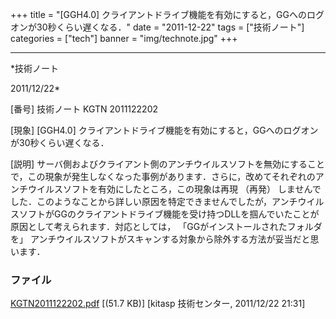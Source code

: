 ﻿+++
title = "[GGH4.0] クライアントドライブ機能を有効にすると，GGへのログオンが30秒くらい遅くなる．"
date = "2011-12-22"
tags = ["技術ノート"]
categories = ["tech"]
banner = "img/technote.jpg"
+++

-----------------------------------------------------------------------------------------------------------------------------

*技術ノート

2011/12/22*


[番号]
技術ノート KGTN 2011122202

[現象]
[GGH4.0]
クライアントドライブ機能を有効にすると，GGへのログオンが30秒くらい遅くなる．

[説明]
サーバ側およびクライアント側のアンチウイルスソフトを無効にすることで，この現象が発生しなくなった事例があります．さらに，改めてそれぞれのアンチウイルスソフトを有効にしたところ，この現象は再現
（再発）
しませんでした．このようなことから詳しい原因を特定できませんでしたが，アンチウイルスソフトがGGのクライアントドライブ機能を受け持つDLLを掴んでいたことが原因として考えられます．対応としては，
「GGがインストールされたフォルダを」
アンチウイルスソフトがスキャンする対象から除外する方法が妥当だと思います．


### ファイル

 
 


[KGTN2011122202.pdf](http://techreport.kitasp.net/attachments/download/770/KGTN2011122202.pdf)
 [(51.7 KB)] [kitasp 技術センター, 2011/12/22
21:31]


 


 

